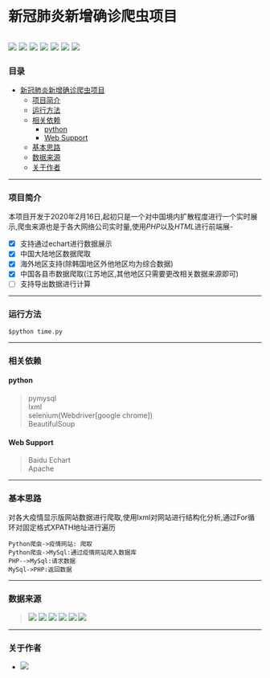 # 新冠肺炎新增确诊爬虫项目
<a href="https://github.com/topics/html"><img src = "https://img.shields.io/badge/-HTML5-E34F26?style=flat&logo=html5&logoColor=white"></a> <a href="https://github.com/topics/mysql"><img src="https://img.shields.io/badge/-MySQL-F29111?style=flat&logo=mysql&logoColor=FFFFFF"></a> <a href="https://github.com/topics/javascript"><img src="https://img.shields.io/badge/-JavaScript-eed718?style=flat&logo=javascript&logoColor=ffffff"></a>  <a href="https://github.com/topics/apache"><img src="https://img.shields.io/hexpm/l/plug?style=flat"></a> <a href="https://github.com/topics/python"><img src="https://img.shields.io/badge/-Python-black?style=flat&logo=python&logoColor=white"></a> <a href="https://github.com/gabrielpondc/xgfeiyan/fork?fragment=1"><img src="https://img.shields.io/github/forks/gabrielpondc/xgfeiyan?label=Fork&logo=github"></a>  <a href="https://github.com/gabrielpondc"><img src="https://img.shields.io/github/watchers/gabrielpondc/xgfeiyan?label=Watchers&logo=github"></a>
---
### 目录

- [新冠肺炎新增确诊爬虫项目](#新冠肺炎新增确诊爬虫项目)
    + [项目简介](#项目简介)
    + [运行方法](#运行方法)
    + [相关依赖](#相关依赖)
      - [python](#python)
      - [Web Support](#web-support)
    + [基本思路](#基本思路)
    + [数据来源](#数据来源)
    + [关于作者](#关于作者)
---
### 项目简介
本项目开发于2020年2月16日,起初只是一个对中国境内扩散程度进行一个实时展示,爬虫来源也是于各大网络公司实时量,使用*PHP*以及*HTML*进行前端展- 

- [X] 支持通过echart进行数据展示
- [x] 中国大陆地区数据爬取
- [x] 海外地区支持(除韩国地区外他地区均为综合数据)
- [x] 中国各县市数据爬取(江苏地区,其他地区只需要更改相关数据来源即可)
- [ ] 支持导出数据进行计算

***
### 运行方法

    $python time.py
***
### 相关依赖
#### python
> pymysql  
>lxml  
>selenium(Webdriver[google chrome])  
>BeautifulSoup  
#### Web Support
>Baidu Echart  
>Apache  

***
### 基本思路
对各大疫情显示版网站数据进行爬取,使用lxml对网站进行结构化分析,通过For循环对固定格式XPATH地址进行遍历
```seq
Python爬虫->疫情网站: 爬取
Python爬虫->MySql:通过疫情网站爬入数据库
PHP-->MySql:请求数据
MySql->PHP:返回数据
```
***
### 数据来源

> <a href="https://news.qq.com/zt2020/page/feiyan.htm?from=timeline&isappinstalled=0#/"><img src="https://img.shields.io/badge/%E6%9D%A5%E6%BA%90-%E8%85%BE%E8%AE%AF%E5%AE%9E%E6%97%B6%E7%96%AB%E6%83%85-brightgreen"></a>
> <a href="http://activity.peopleapp.com/broadcast/?from=timeline"><img src="https://img.shields.io/badge/%E6%9D%A5%E6%BA%90-%E4%BA%BA%E6%B0%91%E6%97%A5%E6%8A%A5%E5%AE%9E%E6%97%B6%E7%96%AB%E6%83%85-red"></a>
> <a href="https://ncov.dxy.cn/ncovh5/view/pneumonia?from=singlemessage&isappinstalled=0"><img src="https://img.shields.io/badge/%E6%9D%A5%E6%BA%90-%E4%B8%81%E9%A6%99%E5%9B%AD%E5%AE%9E%E6%97%B6%E7%96%AB%E6%83%85-blue"></a>
> <a href="https://news.sina.cn/zt_d/yiqing0121?ua=iPhone9%2C4__weibo__10.1.2__iphone__os13.3&from=10A1293010&wm=3200_0002&isappinstalled=0"><img src="https://img.shields.io/badge/%E6%9D%A5%E6%BA%90-%E6%96%B0%E6%B5%AA%E5%AE%9E%E6%97%B6%E7%96%AB%E6%83%85-critical"></a> 
>  <a href="https://news.sina.cn/project/fy2020/yq_province.shtml?province=jiangsu"><img src="https://img.shields.io/badge/%E6%9D%A5%E6%BA%90-%E6%96%B0%E6%B5%AA%E5%AE%9E%E6%97%B6%E7%96%AB%E6%83%85(%E6%B1%9F%E8%8B%8F)-critical"></a> 
> <a href="https://coronaboard.kr"><img src="https://img.shields.io/badge/%E6%9D%A5%E6%BA%90-%E9%9F%A9%E5%9B%BD%E5%9C%B0%E5%8C%BA-lightblue"></a> 
***
### 关于作者

* <a href="https://github.com/gabrielpondc"><img src="http://img.shields.io/badge/-Github-FFFFFF?style=flat&logo=github&logoColor=000000"></a>
